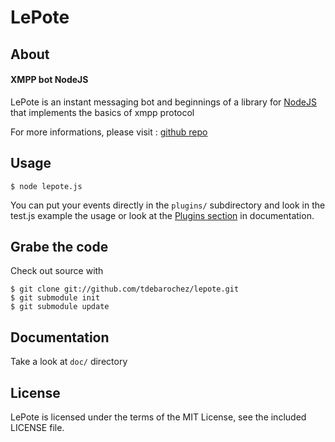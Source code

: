 LePote
======

About
-----

#### XMPP bot NodeJS ####

LePote is an instant messaging bot and beginnings of a library for [NodeJS](http://nodejs.org) that implements the basics of xmpp protocol

For more informations, please visit :
[github repo](http://wiki.github.com/tdebarochez/lepote)

Usage
-----

    $ node lepote.js

You can put your events directly in the `plugins/` subdirectory and look in the test.js example the usage or look at the [Plugins section](plugins/index.html) in documentation.

Grabe the code
--------------

Check out source with

    $ git clone git://github.com/tdebarochez/lepote.git
    $ git submodule init
    $ git submodule update

Documentation
-------------

Take a look at `doc/` directory

License
-------

LePote is licensed under the terms of the MIT License, see the included LICENSE file.